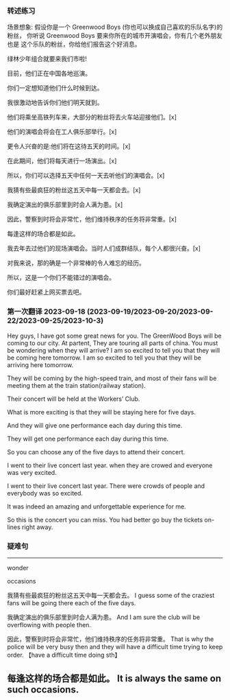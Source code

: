 ### 转述练习
场景想象:
假设你是一个 Greenwood Boys (你也可以换成自己喜欢的乐队名字)的粉丝， 你听说 Greenwood Boys 要来你所在的城市开演唱会，你有几个老外朋友也是 这个乐队的粉丝，你给他们报告这个好消息。

绿林少年组合就要来我们市啦!

目前，他们正在中国各地巡演。

你们一定想知道他们什么时候到达。

我很激动地告诉你们他们明天就到。

他们将乘坐高铁列车来，大部分的粉丝将去火车站迎接他们。[x]

他们的演唱会将会在工人俱乐部举行。[x]

更令人兴奋的是:他们将在这待五天的时间。[x]

在此期间，他们将每天进行一场演出。[x]

所以，你们可以选择五天中任何一天去听他们的演唱会。[x]

我猜有些最疯狂的粉丝这五天中每一天都会去。[x]

我确定演出的俱乐部里到时会人满为患。[x]

因此，警察到时将会非常忙，他们维持秩序的任务将非常重。[x]

每逢这样的场合都是如此。

我去年去过他们的现场演唱会。当时人们成群结队，每个人都很兴奋。[x]

对我来说，那的确是一个非常棒的令人难忘的经历。

所以，这是一个你们不能错过的演唱会。

你们最好赶紧上网买票去吧。


### 第一次翻译 2023-09-18 (2023-09-19/2023-09-20/2023-09-22/2023-09-25/2023-10-3)
Hey guys, I have got some great news for you.
The GreenWood Boys will be coming to our city.
At partent, They are touring all parts of china.
You must be wondering when they will arrive?
I am so excited to tell you that they will be coming here tomorrow.
I am so excited to tell you that they will be arriving here tomorrow.

They will be coming by the high-speed train, and most of their fans will be meeting them at the train station(railway station).

Their concert will be held at the Workers’ Club.

What is more exciting is that they will be staying here for five days.

And they will give one performance each day during this time.


They will get one performance each day during this time.

So you can choose any of the five days to attend their concert.

I went to their live concert last year. when they are crowed and everyone was very excited.

I went to their live concert last year. There were crowds of people and everybody was so excited.

It was indeed an amazing and unforgettable experience for me.

So this is the concert you can miss.
You had better go buy the tickets on-lines right away.


### 疑难句

------------------------------------------------------------------------------------------

wonder

occasions

我猜有些最疯狂的粉丝这五天中每一天都会去。
I guess some of the craziest fans will be going there each of the five days.

我确定演出的俱乐部里到时会人满为患。
And I am sure the club will be overflowing with people then.

因此，警察到时将会非常忙，他们维持秩序的任务将非常重。
That is why the police will be very busy then and they will have a difficult time trying to keep order. 【have a difficult time doing sth】

每逢这样的场合都是如此。
It is always the same on such occasions.
------------------------------------------------------------------------------------------


